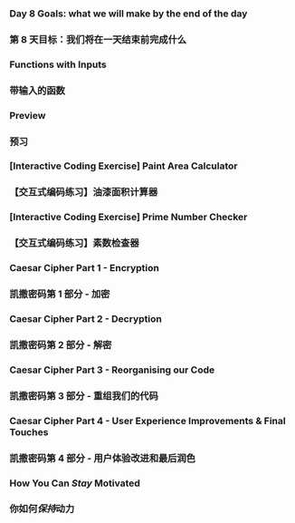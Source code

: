 ### Day 8 Goals: what we will make by the end of the day
### 第 8 天目标：我们将在一天结束前完成什么

### Functions with Inputs
### 带输入的函数

### Preview
### 预习

### [Interactive Coding Exercise] Paint Area Calculator
### 【交互式编码练习】油漆面积计算器

### [Interactive Coding Exercise] Prime Number Checker
### 【交互式编码练习】素数检查器

### Caesar Cipher Part 1 - Encryption
### 凯撒密码第 1 部分 - 加密

### Caesar Cipher Part 2 - Decryption
### 凯撒密码第 2 部分 - 解密

### Caesar Cipher Part 3 - Reorganising our Code
### 凯撒密码第 3 部分 - 重组我们的代码

### Caesar Cipher Part 4 - User Experience Improvements & Final Touches
### 凯撒密码第 4 部分 - 用户体验改进和最后润色

### How You Can *Stay* Motivated
### 你如何*保持*动力


